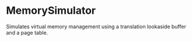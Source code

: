# MemorySimulator
Simulates virtual memory management using a translation lookaside buffer and a page table.
